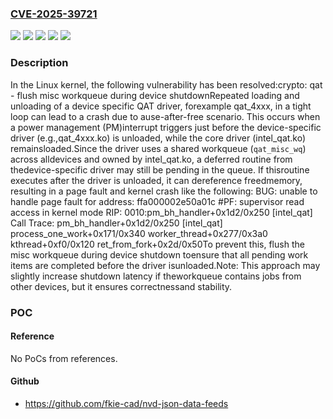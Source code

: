 ### [CVE-2025-39721](https://cve.mitre.org/cgi-bin/cvename.cgi?name=CVE-2025-39721)
![](https://img.shields.io/static/v1?label=Product&message=Linux&color=blue)
![](https://img.shields.io/static/v1?label=Version&message=&color=brightgreen)
![](https://img.shields.io/static/v1?label=Version&message=5.18%20&color=brightgreen)
![](https://img.shields.io/static/v1?label=Version&message=e5745f34113b758b45d134dec04a7df94dc67131%20&color=brightgreen)
![](https://img.shields.io/static/v1?label=Vulnerability&message=n%2Fa&color=blue)

### Description

In the Linux kernel, the following vulnerability has been resolved:crypto: qat - flush misc workqueue during device shutdownRepeated loading and unloading of a device specific QAT driver, forexample qat_4xxx, in a tight loop can lead to a crash due to ause-after-free scenario. This occurs when a power management (PM)interrupt triggers just before the device-specific driver (e.g.,qat_4xxx.ko) is unloaded, while the core driver (intel_qat.ko) remainsloaded.Since the driver uses a shared workqueue (`qat_misc_wq`) across alldevices and owned by intel_qat.ko, a deferred routine from thedevice-specific driver may still be pending in the queue. If thisroutine executes after the driver is unloaded, it can dereference freedmemory, resulting in a page fault and kernel crash like the following:    BUG: unable to handle page fault for address: ffa000002e50a01c    #PF: supervisor read access in kernel mode    RIP: 0010:pm_bh_handler+0x1d2/0x250 [intel_qat]    Call Trace:      pm_bh_handler+0x1d2/0x250 [intel_qat]      process_one_work+0x171/0x340      worker_thread+0x277/0x3a0      kthread+0xf0/0x120      ret_from_fork+0x2d/0x50To prevent this, flush the misc workqueue during device shutdown toensure that all pending work items are completed before the driver isunloaded.Note: This approach may slightly increase shutdown latency if theworkqueue contains jobs from other devices, but it ensures correctnessand stability.

### POC

#### Reference
No PoCs from references.

#### Github
- https://github.com/fkie-cad/nvd-json-data-feeds

